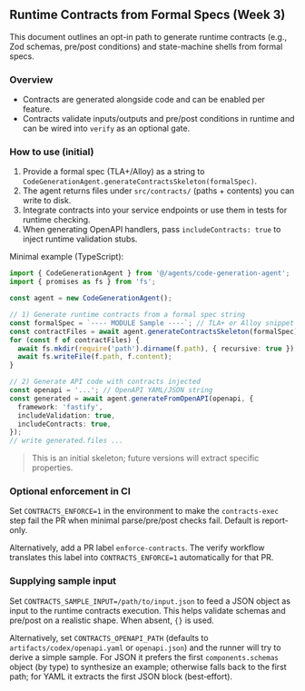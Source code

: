 ## Runtime Contracts from Formal Specs (Week 3)

This document outlines an opt-in path to generate runtime contracts (e.g., Zod schemas, pre/post conditions) and state-machine shells from formal specs.

### Overview

- Contracts are generated alongside code and can be enabled per feature.
- Contracts validate inputs/outputs and pre/post conditions in runtime and can be wired into `verify` as an optional gate.

### How to use (initial)

1) Provide a formal spec (TLA+/Alloy) as a string to `CodeGenerationAgent.generateContractsSkeleton(formalSpec)`.
2) The agent returns files under `src/contracts/` (paths + contents) you can write to disk.
3) Integrate contracts into your service endpoints or use them in tests for runtime checking.
4) When generating OpenAPI handlers, pass `includeContracts: true` to inject runtime validation stubs.

Minimal example (TypeScript):

```ts
import { CodeGenerationAgent } from '@/agents/code-generation-agent';
import { promises as fs } from 'fs';

const agent = new CodeGenerationAgent();

// 1) Generate runtime contracts from a formal spec string
const formalSpec = `---- MODULE Sample ----`; // TLA+ or Alloy snippet
const contractFiles = await agent.generateContractsSkeleton(formalSpec);
for (const f of contractFiles) {
  await fs.mkdir(require('path').dirname(f.path), { recursive: true });
  await fs.writeFile(f.path, f.content);
}

// 2) Generate API code with contracts injected
const openapi = '...'; // OpenAPI YAML/JSON string
const generated = await agent.generateFromOpenAPI(openapi, {
  framework: 'fastify',
  includeValidation: true,
  includeContracts: true,
});
// write generated.files ...
```

> This is an initial skeleton; future versions will extract specific properties.

### Optional enforcement in CI

Set `CONTRACTS_ENFORCE=1` in the environment to make the `contracts-exec` step fail the PR when minimal parse/pre/post checks fail. Default is report-only.

Alternatively, add a PR label `enforce-contracts`. The verify workflow translates this label into `CONTRACTS_ENFORCE=1` automatically for that PR.

### Supplying sample input

Set `CONTRACTS_SAMPLE_INPUT=/path/to/input.json` to feed a JSON object as input to the runtime contracts execution. This helps validate schemas and pre/post on a realistic shape. When absent, `{}` is used.

Alternatively, set `CONTRACTS_OPENAPI_PATH` (defaults to `artifacts/codex/openapi.yaml` or `openapi.json`) and the runner will try to derive a simple sample. For JSON it prefers the first `components.schemas` object (by type) to synthesize an example; otherwise falls back to the first path; for YAML it extracts the first JSON block (best‑effort).
